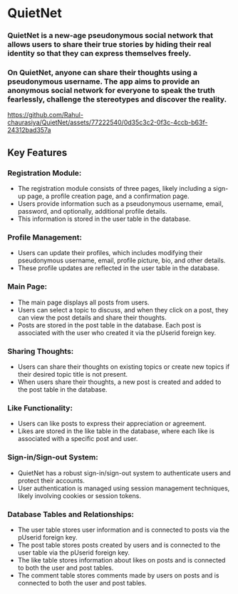 # QuietNet
### QuietNet is a new-age pseudonymous social network that allows users to share their true stories by hiding their real identity so that they can express themselves freely.
### On QuietNet, anyone can share their thoughts using a pseudonymous username. The app aims to provide an anonymous social network for everyone to speak the truth fearlessly, challenge the stereotypes and discover the reality.


https://github.com/Rahul-chaurasiya/QuietNet/assets/77222540/0d35c3c2-0f3c-4ccb-b63f-24312bad357a


## Key Features

### Registration Module:
- The registration module consists of three pages, likely including a sign-up page, a profile creation page, and a confirmation page.
- Users provide information such as a pseudonymous username, email, password, and optionally, additional profile details.
- This information is stored in the user table in the database.

### Profile Management:
- Users can update their profiles, which includes modifying their pseudonymous username, email, profile picture, bio, and other details.
- These profile updates are reflected in the user table in the database.

### Main Page:
- The main page displays all posts from users.
- Users can select a topic to discuss, and when they click on a post, they can view the post details and share their thoughts.
- Posts are stored in the post table in the database. Each post is associated with the user who created it via the pUserid foreign key.

### Sharing Thoughts:
- Users can share their thoughts on existing topics or create new topics if their desired topic title is not present.
- When users share their thoughts, a new post is created and added to the post table in the database.

### Like Functionality:
- Users can like posts to express their appreciation or agreement.
- Likes are stored in the like table in the database, where each like is associated with a specific post and user.

### Sign-in/Sign-out System:
- QuietNet has a robust sign-in/sign-out system to authenticate users and protect their accounts.
- User authentication is managed using session management techniques, likely involving cookies or session tokens.

### Database Tables and Relationships:
- The user table stores user information and is connected to posts via the pUserid foreign key.
- The post table stores posts created by users and is connected to the user table via the pUserid foreign key.
- The like table stores information about likes on posts and is connected to both the user and post tables.
- The comment table stores comments made by users on posts and is connected to both the user and post tables.

